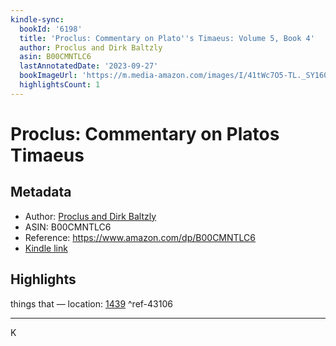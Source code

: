 ```yaml
---
kindle-sync:
  bookId: '6198'
  title: 'Proclus: Commentary on Plato''s Timaeus: Volume 5, Book 4'
  author: Proclus and Dirk Baltzly
  asin: B00CMNTLC6
  lastAnnotatedDate: '2023-09-27'
  bookImageUrl: 'https://m.media-amazon.com/images/I/41tWc7O5-TL._SY160.jpg'
  highlightsCount: 1
---
```

# Proclus: Commentary on Platos Timaeus
## Metadata
* Author: [Proclus and Dirk Baltzly](https://www.amazon.comundefined)
* ASIN: B00CMNTLC6
* Reference: https://www.amazon.com/dp/B00CMNTLC6
* [Kindle link](kindle://book?action=open&asin=B00CMNTLC6)

## Highlights
things that — location: [1439](kindle://book?action=open&asin=B00CMNTLC6&location=1439) ^ref-43106

---
K